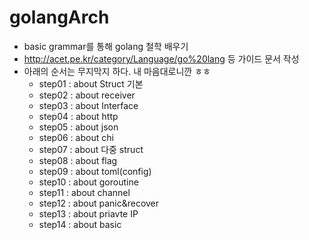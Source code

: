# golangArch
* basic grammar를 통해 golang 철학 배우기
* http://acet.pe.kr/category/Language/go%20lang 등 가이드 문서 작성
* 아래의 순서는 무지막지 하다. 내 마음대로니깐 ㅎㅎ
  * step01 : about Struct 기본
  * step02 : about receiver
  * step03 : about Interface
  * step04 : about http
  * step05 : about json
  * step06 : about chi
  * step07 : about 다중 struct
  * step08 : about flag
  * step09 : about toml(config)
  * step10 : about goroutine
  * step11 : about channel
  * step12 : about panic&recover
  * step13 : about priavte IP
  * step14 : about basic